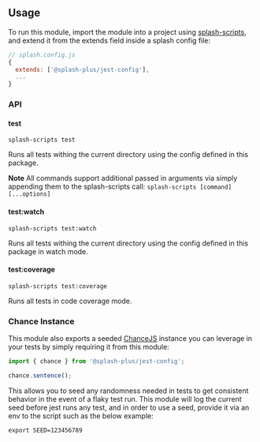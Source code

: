 ## Usage

To run this module, import the module into a project using [splash-scripts](https://github.com/bmpieretti/splash-scripts), and extend it from the extends field inside a splash config file:

``` js
// splash.config.js
{
  extends: ['@splash-plus/jest-config'],
  ...
}
```

### API

#### test
```
splash-scripts test
```

Runs all tests withing the current directory using the config defined in this package.

**Note** All commands support additional passed in arguments via simply appending them to the splash-scripts call: `splash-scripts [command] [...options]`

#### test:watch
```
splash-scripts test:watch
```

Runs all tests withing the current directory using the config defined in this package in watch mode.

#### test:coverage
```
splash-scripts test:coverage
```

Runs all tests in code coverage mode.

### Chance Instance
This module also exports a seeded [ChanceJS](https://chancejs.com/) instance you can leverage in your tests by simply requiring it from this module:
```js
import { chance } from '@splash-plus/jest-config';

chance.sentence();
```

This allows you to seed any randomness needed in tests to get consistent behavior in the event of a flaky test run. This module will log the current seed before jest runs any test, and in order to use a seed, provide it via an env to the script such as the below example:
```
export SEED=123456789
```
